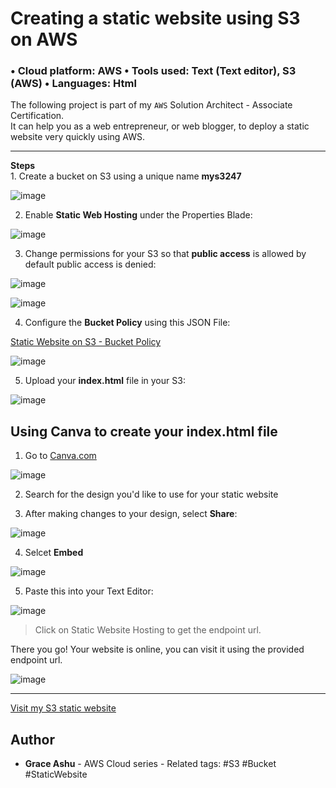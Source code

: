# Creating a static website using S3 on AWS
### • Cloud platform: AWS • Tools used: Text (Text editor), S3 (AWS) • Languages: Html

The following project is part of my `AWS` Solution Architect - Associate Certification.<br>
It can help you as a web entrepreneur, or web blogger, to deploy a static website very quickly using AWS.
<hr>
<b>Steps</b><br>
1. Create a bucket on S3 using a unique name <b>mys3247</b><be>

![image](https://github.com/GraceAshu/Creating-a-static-website-in-using-S3-on-AWS/assets/75226472/61966a54-e700-43c5-800a-b70cc4ff36e2)

2. Enable <b>Static Web Hosting</b> under the Properties Blade:

![image](https://github.com/GraceAshu/Creating-a-static-website-in-using-S3-on-AWS/assets/75226472/49915728-152a-40e6-bed7-f9e926b9885e)

3. Change permissions for your S3 so that <b>public access</b> is allowed by default public access is denied:

![image](https://github.com/GraceAshu/Creating-a-static-website-in-using-S3-on-AWS/assets/75226472/8ca7e9aa-2689-4378-ad31-0fbcbeab0a5d)


![image](https://github.com/GraceAshu/Creating-a-static-website-in-using-S3-on-AWS/assets/75226472/615901f3-43e4-4d3f-827e-88589566f6e1)


4. Configure the <b>Bucket Policy</b> using this JSON File:

[Static Website on S3 - Bucket Policy](https://docs.google.com/document/d/1Y9Vjom6lbdKdfbw672FWGJ0WVO8gbemFUMsE72LqDac/edit)

![image](https://github.com/GraceAshu/Creating-a-static-website-in-using-S3-on-AWS/assets/75226472/87ea15d2-65a7-4e8a-8e7d-3fc4de1ecb49)

5. Upload your <b>index.html</b> file in your S3:

![image](https://github.com/GraceAshu/Creating-a-static-website-in-using-S3-on-AWS/assets/75226472/772dc866-6569-4a3d-8c48-c28fbb51b8a8)


<h2>Using Canva to create your index.html file</h2>

1. Go to [Canva.com](https://www.canva.com/)

![image](https://github.com/GraceAshu/Creating-a-static-website-in-using-S3-on-AWS/assets/75226472/6a194c94-1e5b-4f18-b1dd-700e8fb52735)

2. Search for the design you'd like to use for your static website

3. After making changes to your design, select <b>Share</b>:

![image](https://github.com/GraceAshu/Creating-a-static-website-in-using-S3-on-AWS/assets/75226472/ec94d4c6-ee03-48ed-87a8-6e2c162d5ba5)

4. Selcet <b>Embed</b>

![image](https://github.com/GraceAshu/Creating-a-static-website-in-using-S3-on-AWS/assets/75226472/051dc81c-925c-4065-beb8-4f8122c157a6)

5. Paste this into your Text Editor:

![image](https://github.com/GraceAshu/Creating-a-static-website-in-using-S3-on-AWS/assets/75226472/65020d2f-0860-4fc3-80f6-5b63a0ae512a)


  > Click on Static Website Hosting to get the endpoint url.
  
There you go! Your website is online, you can visit it using the provided endpoint url.
  
![image](https://github.com/GraceAshu/Creating-a-static-website-in-using-S3-on-AWS/assets/75226472/301d8e90-7180-4c2a-9637-c41fc2627935)


<hr>
  <a href="[http://mywebsitebucket054485.s3-website-us-east-1.amazonaws.com](http://mys3247.s3-website-us-east-1.amazonaws.com)/" tartget="_blank"> Visit my S3 static website</a>
  </div>

## Author

* **Grace Ashu** - AWS Cloud series - Related tags: #S3 #Bucket #StaticWebsite
